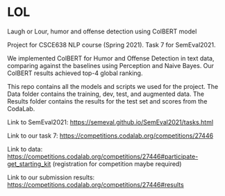 # LOL
Laugh or Lour, humor and offense detection using ColBERT model

Project for CSCE638 NLP course (Spring 2021). Task 7 for SemEval2021.

We implemented ColBERT for Humor and Offense Detection in text data, comparing against the baselines using Perception and Naive Bayes. Our ColBERT results achieved top-4 global ranking.

This repo contains all the models and scripts we used for the project.
The Data folder contains the training, dev, test, and augmented data.
The Results folder contains the results for the test set and scores from the CodaLab.

Link to SemEval2021: https://semeval.github.io/SemEval2021/tasks.html 

Link to our task 7: https://competitions.codalab.org/competitions/27446 

Link to data: https://competitions.codalab.org/competitions/27446#participate-get_starting_kit (registration for competition maybe required) 

Link to our submission results: https://competitions.codalab.org/competitions/27446#results 
